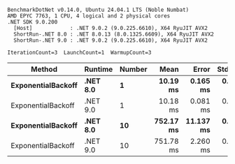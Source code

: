 ```

BenchmarkDotNet v0.14.0, Ubuntu 24.04.1 LTS (Noble Numbat)
AMD EPYC 7763, 1 CPU, 4 logical and 2 physical cores
.NET SDK 9.0.200
  [Host]            : .NET 9.0.2 (9.0.225.6610), X64 RyuJIT AVX2
  ShortRun-.NET 8.0 : .NET 8.0.13 (8.0.1325.6609), X64 RyuJIT AVX2
  ShortRun-.NET 9.0 : .NET 9.0.2 (9.0.225.6610), X64 RyuJIT AVX2

IterationCount=3  LaunchCount=1  WarmupCount=3  

```
| Method             | Runtime  | Number | Mean      | Error     | StdDev   | Min       | Max       | Allocated |
|------------------- |--------- |------- |----------:|----------:|---------:|----------:|----------:|----------:|
| **ExponentialBackoff** | **.NET 8.0** | **1**      |  **10.19 ms** |  **0.165 ms** | **0.009 ms** |  **10.18 ms** |  **10.19 ms** |     **520 B** |
| ExponentialBackoff | .NET 9.0 | 1      |  10.18 ms |  0.081 ms | 0.004 ms |  10.18 ms |  10.19 ms |     520 B |
| **ExponentialBackoff** | **.NET 8.0** | **10**     | **752.17 ms** | **11.137 ms** | **0.610 ms** | **751.80 ms** | **752.88 ms** |    **4120 B** |
| ExponentialBackoff | .NET 9.0 | 10     | 751.78 ms |  2.260 ms | 0.124 ms | 751.67 ms | 751.91 ms |    4120 B |
